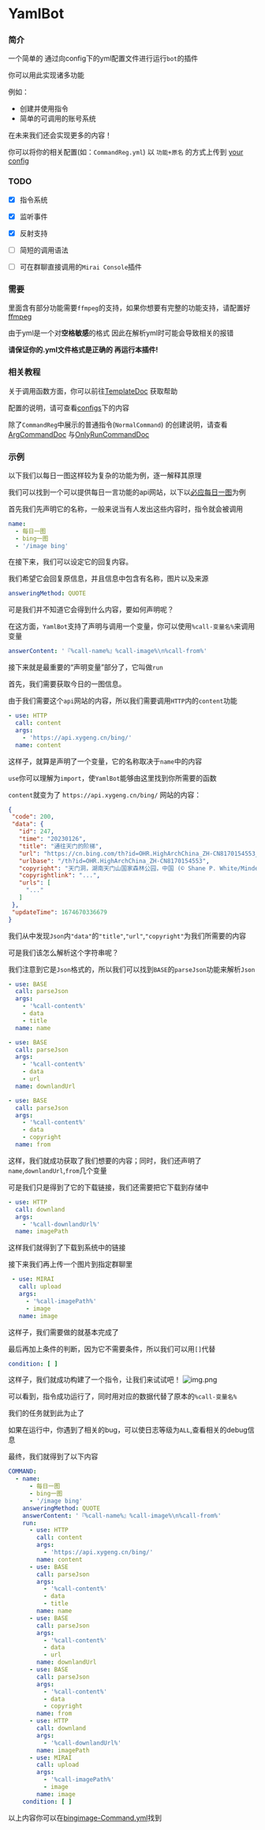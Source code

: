 # YamlBot

### 简介

一个简单的 通过向config下的yml配置文件进行运行`bot`的插件

你可以用此实现诸多功能

例如：

- 创建并使用指令
- 简单的可调用的账号系统

在未来我们还会实现更多的内容！

你可以将你的相关配置(如：`CommandReg.yml`) 以 `功能+原名`
的方式上传到 [your config](https://github.com/PigeonYuze/YamlBot/tree/master/your-config)

### TODO

- [x] 指令系统
- [x] 监听事件
- [x] 反射支持
- [ ] 简短的调用语法
- [ ] 可在群聊直接调用的`Mirai Console`插件


### 需要

里面含有部分功能需要`ffmpeg`的支持，如果你想要有完整的功能支持，请配置好[ffmpeg](https://github.com/FFmpeg/FFmpeg)

由于yml是一个对****空格敏感****的格式 因此在解析yml时可能会导致相关的报错

**请保证你的.yml文件格式是正确的 再运行本插件!**

### 相关教程

关于调用函数方面，你可以前往[TemplateDoc](https://github.com/PigeonYuze/YamlBot/blob/3d15eee0f68095835e8c9990029251941722d68d/docs/TemplateDoc.md)
获取帮助

配置的说明，请可查看[configs](docs/config)下的内容

除了`CommandReg`中展示的普通指令(`NormalCommand`)
的创建说明，请查看[ArgCommandDoc](https://github.com/PigeonYuze/YamlBot/blob/3d15eee0f68095835e8c9990029251941722d68d/docs/ArgCommandDoc.md)
与[OnlyRunCommandDoc](https://github.com/PigeonYuze/YamlBot/blob/3d15eee0f68095835e8c9990029251941722d68d/docs/OnlyRunCommandDoc.md)

### 示例

以下我们以每日一图这样较为复杂的功能为例，逐一解释其原理

我们可以找到一个可以提供每日一言功能的api网站，以下以[必应每日一图](https://api.xygeng.cn/bing/`)为例

首先我们先声明它的名称，一般来说当有人发出这些内容时，指令就会被调用

```yaml
name:
  - 每日一图
  - bing一图
  - '/image bing'
```

在接下来，我们可以设定它的回复内容。

我们希望它会回复原信息，并且信息中包含有名称，图片以及来源

```yaml
answeringMethod: QUOTE
```

可是我们并不知道它会得到什么内容，要如何声明呢？

在这方面，`YamlBot`支持了声明与调用一个变量，你可以使用`%call-变量名%`来调用变量

```yaml
answerContent: '『%call-name%』%call-image%\n%call-from%'
```

接下来就是最重要的“声明变量”部分了，它叫做`run`

首先，我们需要获取今日的一图信息。

由于我们需要这个`api`网站的内容，所以我们需要调用`HTTP`内的`content`功能

```yaml
- use: HTTP
  call: content
  args:
    - 'https://api.xygeng.cn/bing/'
  name: content
```

这样子，就算是声明了一个变量，它的名称取决于`name`中的内容

`use`你可以理解为`import`，使`YamlBot`能够由这里找到你所需要的函数

`content`就变为了 `https://api.xygeng.cn/bing/` 网站的内容：

 ```json
{
  "code": 200,
  "data": {
    "id": 247,
    "time": "20230126",
    "title": "通往天门的阶梯",
    "url": "https://cn.bing.com/th?id=OHR.HighArchChina_ZH-CN8170154553_1920x1080.jpg&rf=LaDigue_1920x1080.jpg&pid=hp",
    "urlbase": "/th?id=OHR.HighArchChina_ZH-CN8170154553",
    "copyright": "天门洞，湖南天门山国家森林公园，中国 (© Shane P. White/Minden Pictures)",
    "copyrightlink": "...",
    "urls": [
      "..."
    ]
  },
  "updateTime": 1674670336679
}
```

我们从中发现`Json`内`"data"`的`"title"`,`"url"`,`"copyright"`为我们所需要的内容

可是我们该怎么解析这个字符串呢？

我们注意到它是`Json`格式的，所以我们可以找到`BASE`的`parseJson`功能来解析`Json`

```yaml
- use: BASE
  call: parseJson
  args:
    - '%call-content%'
    - data
    - title
  name: name

- use: BASE
  call: parseJson
  args:
    - '%call-content%'
    - data
    - url
  name: downlandUrl

- use: BASE
  call: parseJson
  args:
    - '%call-content%'
    - data
    - copyright
  name: from
```

这样，我们就成功获取了我们想要的内容；同时，我们还声明了`name`,`downlandUrl`,`from`几个变量

可是我们只是得到了它的下载链接，我们还需要把它下载到存储中

```yaml
- use: HTTP
  call: downland
  args:
    - '%call-downlandUrl%'
  name: imagePath
```

这样我们就得到了下载到系统中的链接

接下来我们再上传一个图片到指定群聊里

```yaml
 - use: MIRAI
   call: upload
   args:
     - '%call-imagePath%'
     - image
   name: image
```

这样子，我们需要做的就基本完成了

最后再加上条件的判断，因为它不需要条件，所以我们可以用`[]`代替

```yaml
condition: [ ]
```

这样子，我们就成功构建了一个指令，让我们来试试吧！
![img.png](docs/img.png)

可以看到，指令成功运行了，同时用对应的数据代替了原本的`%call-变量名%`

我们的任务就到此为止了

如果在运行中，你遇到了相关的bug，可以使日志等级为`ALL`,查看相关的debug信息

最终，我们就得到了以下内容

```yaml
COMMAND:
  - name:
      - 每日一图
      - bing一图
      - '/image bing'
    answeringMethod: QUOTE
    answerContent: '『%call-name%』%call-image%\n%call-from%'
    run:
      - use: HTTP
        call: content
        args:
          - 'https://api.xygeng.cn/bing/'
        name: content
      - use: BASE
        call: parseJson
        args:
          - '%call-content%'
          - data
          - title
        name: name
      - use: BASE
        call: parseJson
        args:
          - '%call-content%'
          - data
          - url
        name: downlandUrl
      - use: BASE
        call: parseJson
        args:
          - '%call-content%'
          - data
          - copyright
        name: from
      - use: HTTP
        call: downland
        args:
          - '%call-downlandUrl%'
        name: imagePath
      - use: MIRAI
        call: upload
        args:
          - '%call-imagePath%'
          - image
        name: image
    condition: [ ]
```

以上内容你可以在[bingimage-Command.yml](https://github.com/PigeonYuze/YamlBot/blob/master/your-config/bingimage-Command.yml)找到